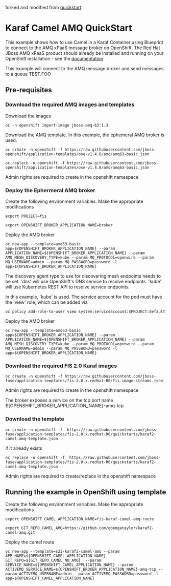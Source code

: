 forked and modified from [quickstart](https://github.com/fabric8-quickstarts/karaf2-camel-amq)

# Karaf Camel AMQ QuickStart

This example shows how to use Camel in a Karaf Container using Blueprint to connect to the AMQ xPaaS message broker on OpenShift.
The Red Hat JBoss AMQ xPaaS product should already be installed and running on your OpenShift installation - see the [documentation](https://docs.openshift.com/enterprise/3.1/using_images/xpaas_images/a_mq.html)

This example will connect to the AMQ message broker and send messages to a queue TEST.FOO


## Pre-requisites 

### Download the required AMQ images and templates

Download the images

    oc -n openshift import-image jboss-amq-63:1.3

Download the AMQ template. In this example, the ephemeral AMQ broker is used. 

    oc create -n openshift -f https://raw.githubusercontent.com/jboss-openshift/application-templates/ose-v1.4.8/amq/amq63-basic.json 

    oc replace -n openshift -f https://raw.githubusercontent.com/jboss-openshift/application-templates/ose-v1.4.8/amq/amq63-basic.json 

Admin rights are required to create in the openshift namespace

### Deploy the Ephermeral AMQ broker

Create the following environment variables. Make the appropriate modifications

    export PROJECT=fis

    export OPENSHIFT_BROKER_APPLICATION_NAME=broker

Deploy the AMQ broker

    oc new-app --template=amq63-basic app=${OPENSHIFT_BROKER_APPLICATION_NAME} --param  APPLICATION_NAME=${OPENSHIFT_BROKER_APPLICATION_NAME} --param AMQ_MESH_DISCOVERY_TYPE=kube --param MQ_PROTOCOL=openwire --param MQ_USERNAME=admin --param MQ_PASSWORD=password -l app=${OPENSHIFT_BROKER_APPLICATION_NAME} 

The discovery agent type to use for discovering mesh endpoints needs to be set. 'dns' will use OpenShift's DNS service to resolve endpoints. 'kube' will use Kubernetes REST API to resolve service endpoints. 

In this example, 'kube' is used. The service account for the pod must have the 'view' role, which can be added via 

    oc policy add-role-to-user view system:serviceaccount:$PROJECT:default

Deploy the AMQ broker

    oc new-app --template=amq63-basic app=${OPENSHIFT_BROKER_APPLICATION_NAME} --param  APPLICATION_NAME=${OPENSHIFT_BROKER_APPLICATION_NAME} --param AMQ_MESH_DISCOVERY_TYPE=kube --param MQ_PROTOCOL=openwire --param MQ_USERNAME=admin --param MQ_PASSWORD=password -l app=${OPENSHIFT_BROKER_APPLICATION_NAME} 



### Download the required FIS 2.0 Karaf images 

    oc create -n openshift -f https://raw.githubusercontent.com/jboss-fuse/application-templates/fis-2.0.x.redhat-R6/fis-image-streams.json

Admin rights are required to create in the openshift namespace

The  broker exposes a service on the tcp port name ${OPENSHIFT_BROKER_APPLICATION_NAME}-amq-tcp 


### Download the template 

    oc create -n openshift -f  https://raw.githubusercontent.com/jboss-fuse/application-templates/fis-2.0.x.redhat-R6/quickstarts/karaf2-camel-amq-template.json

if it already exists

    oc replace -n openshift -f  https://raw.githubusercontent.com/jboss-fuse/application-templates/fis-2.0.x.redhat-R6/quickstarts/karaf2-camel-amq-template.json
    		
Admin rights are required to create/replace in the openshift namespace

## Running the example in OpenShift using template


Create the following environment variables. Make the appropriate modifications

    export OPENSHIFT_CAMEL_APPLICATION_NAME=fis-karaf-camel-amq-route 

    export GIT_REPO_CAMEL_AMQ=https://github.com/gbengataylor/karaf2-camel-amq.git

Deploy the camel route 

    oc new-app --template=s2i-karaf2-camel-amq --param APP_NAME=${OPENSHIFT_CAMEL_APPLICATION_NAME} GIT_REPO=${GIT_REPO_CAMEL_NO_AMQ}  --param SERVICE_NAME=${OPENSHIFT_CAMEL_APPLICATION_NAME} --param ACTIVEMQ_SERVICE_NAME=${OPENSHIFT_BROKER_APPLICATION_NAME}-amq-tcp --param ACTIVEMQ_USERNAME=admin --param ACTIVEMQ_PASSWORD=password -l app=${OPENSHIFT_CAMEL_APPLICATION_NAME} 





